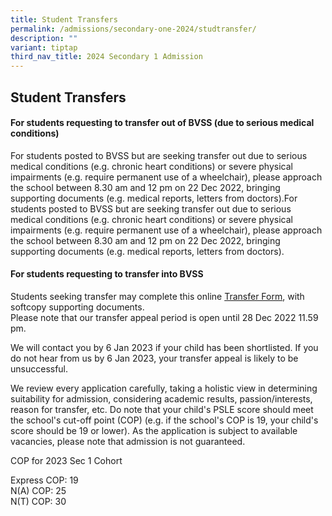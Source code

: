 ```yaml
---
title: Student Transfers
permalink: /admissions/secondary-one-2024/studtransfer/
description: ""
variant: tiptap
third_nav_title: 2024 Secondary 1 Admission
---
```

## Student Transfers

#### For students requesting to transfer out of BVSS (due to serious medical conditions)

For students posted to BVSS but are seeking transfer out due to serious medical conditions (e.g. chronic heart conditions) or severe physical impairments (e.g. require permanent use of a wheelchair), please approach the school between 8.30 am and 12 pm on 22 Dec 2022, bringing supporting documents (e.g. medical reports, letters from doctors).For students posted to BVSS but are seeking transfer out due to serious medical conditions (e.g. chronic heart conditions) or severe physical impairments (e.g. require permanent use of a wheelchair), please approach the school between 8.30 am and 12 pm on 22 Dec 2022, bringing supporting documents (e.g. medical reports, letters from doctors).

#### For students requesting to transfer into BVSS

Students seeking transfer may complete this online&nbsp;[Transfer Form](https://form.gov.sg/633397664d988800120474a4), with softcopy supporting documents.  
Please note that our transfer appeal period is open until 28 Dec 2022 11.59 pm.&nbsp;

We will contact you by 6 Jan 2023 if your child has been shortlisted. If you do not hear from us by 6 Jan 2023, your transfer appeal is likely to be unsuccessful.  
  
We review every application carefully, taking a holistic view in determining suitability for admission, considering academic results, passion/interests, reason for transfer, etc. Do note that your child's PSLE score should meet the school's cut-off point (COP) (e.g. if the school's COP is 19, your child's score should be 19 or lower). As the application is subject to available vacancies, please note that admission is not guaranteed.

COP for 2023 Sec 1 Cohort  
  
Express COP: 19 <br>
N(A) COP: 25 <br>
N(T) COP: 30